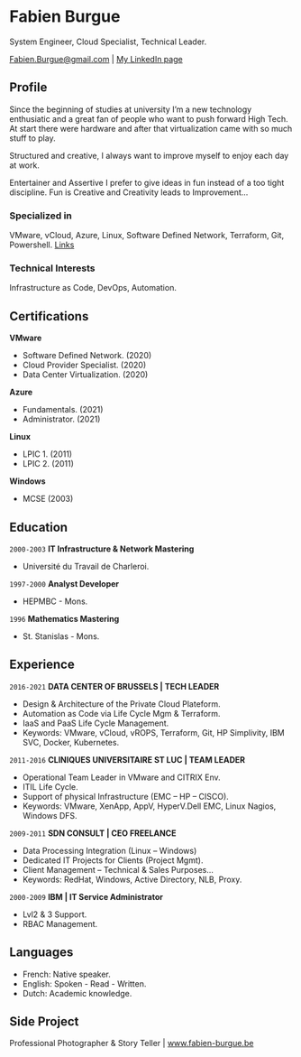 
# Fabien Burgue

System Engineer, Cloud Specialist, Technical Leader.

<div id="webaddress">
<a href="fabien.burgue@gmail.com">Fabien.Burgue@gmail.com</a>
| <a href="https://www.linkedin.com/in/fabien-burgue-81b676192/">My LinkedIn page</a>
</div>


## Profile

Since the beginning of studies at university I’m a new technology enthusiatic and a great fan of people who want to push forward High Tech. 
At start there were hardware and after that virtualization came with so much stuff to play. 

Structured and creative, I always want to improve myself to enjoy each day at work.

Entertainer and Assertive I prefer to give ideas in fun instead of a too tight discipline. Fun is Creative and Creativity leads to Improvement…





### Specialized in

VMware, vCloud, Azure, Linux, Software Defined Network, Terraform, Git, Powershell. [Links](https://sites.google.com/site/burguefab/home)


### Technical Interests

Infrastructure as Code, DevOps, Automation.

## Certifications

__VMware__
- Software Defined Network. (2020)
- Cloud Provider Specialist. (2020)
- Data Center Virtualization. (2020)

__Azure__
- Fundamentals. (2021)
- Administrator. (2021)

__Linux__
- LPIC 1. (2011) 
- LPIC 2. (2011)
  
__Windows__
- MCSE (2003)


## Education

`2000-2003`
__IT Infrastructure & Network Mastering__
- Université du Travail de Charleroi.

`1997-2000`
__Analyst Developer__
- HEPMBC - Mons.

`1996`
__Mathematics Mastering__

- St. Stanislas - Mons.

## Experience
`2016-2021`
__DATA CENTER OF BRUSSELS | TECH LEADER__
- Design & Architecture of the Private Cloud Plateform.
- Automation as Code via Life Cycle Mgm & Terraform.
- IaaS and PaaS Life Cycle Management.
- Keywords: VMware, vCloud, vROPS, Terraform, Git, HP Simplivity, IBM SVC, Docker, Kubernetes.

`2011-2016`
__CLINIQUES UNIVERSITAIRE ST LUC | TEAM LEADER__
- Operational Team Leader in VMware and CITRIX Env.
- ITIL Life Cycle.
- Support of physical Infrastructure (EMC – HP – CISCO).
- Keywords: VMware, XenApp, AppV, HyperV.Dell EMC, Linux Nagios, Windows DFS.

`2009-2011`
__SDN CONSULT | CEO FREELANCE__
- Data Processing Integration (Linux – Windows)
- Dedicated IT Projects for Clients (Project Mgmt).
- Client Management – Technical & Sales Purposes…
- Keywords: RedHat, Windows, Active Directory, NLB, Proxy.

`2000-2009`
__IBM | IT Service Administrator__
- Lvl2 & 3 Support.
- RBAC Management.

## Languages
- French: Native speaker.
- English: Spoken - Read - Written.
- Dutch: Academic knowledge.

## Side Project
Professional Photographer & Story Teller | www.fabien-burgue.be




<!-- ### Footer

Last updated: October 2021 -->


